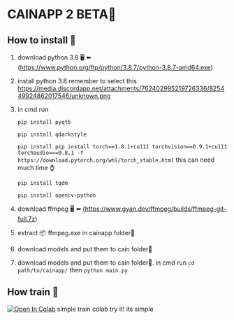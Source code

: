 # CAINAPP 2 BETA🚧

## How to install 💾

1. download python 3.8 🖥️ ⬅️ (https://www.python.org/ftp/python/3.8.7/python-3.8.7-amd64.exe)

2. install python 3.8 remember to select this https://media.discordapp.net/attachments/762402995219726336/825449924862017546/unknown.png

3. in cmd run 

   `pip install pyqt5`

   `pip install qdarkstyle`

   `pip install pip install torch==1.8.1+cu111 torchvision==0.9.1+cu111 torchaudio===0.8.1 -f https://download.pytorch.org/whl/torch_stable.html` this can need much time ⌚

   `pip install tqdm`

   `pip install opencv-python` 

   

4. download ffmpeg 🖥️ ⬅️ (https://www.gyan.dev/ffmpeg/builds/ffmpeg-git-full.7z) 

5. extract 📦 ffmpeg.exe in cainapp folder📁

6. download models and put them to cain folder📁

7. download models and put them to cain folder📁. in cmd run ` cd path/to/cainapp/ ` then `python main.py`

   

## How train 🚆

[![Open In Colab](https://camo.githubusercontent.com/84f0493939e0c4de4e6dbe113251b4bfb5353e57134ffd9fcab6b8714514d4d1/68747470733a2f2f636f6c61622e72657365617263682e676f6f676c652e636f6d2f6173736574732f636f6c61622d62616467652e737667)](https://colab.research.google.com/github/Hubert482/CAIN/blob/master/Training.ipynb) simple train colab try it! its simple 